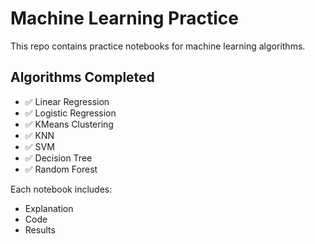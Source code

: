# Machine Learning Practice

This repo contains practice notebooks for machine learning algorithms.

## Algorithms Completed
- ✅ Linear Regression
- ✅ Logistic Regression
- ✅ KMeans Clustering
- ✅ KNN
- ✅ SVM
- ✅ Decision Tree
- ✅ Random Forest

Each notebook includes:
- Explanation
- Code
- Results
